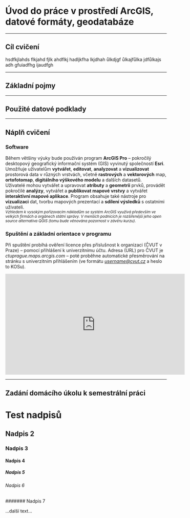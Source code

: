 # Úvod do práce v prostředí ArcGIS, datové formáty, geodatabáze

---

## Cíl cvičení
hsdfkjlahds flkjahd fjlk ahdflkj hadljkfha lkjdhah ůlkdjgf ůlkajfůlka jdfůlkajs<br>
adh gfuiadfhg ijaudfgh

---

## Základní pojmy


---

## Použité datové podklady


---

## Náplň cvičení
### Software
Během většiny výuky bude používán program **ArcGIS Pro** – pokročilý desktopový geografický informační systém (GIS) vyvinutý společností **Esri**. Umožňuje uživatelům **vytvářet**, **editovat**, **analyzovat** a **vizualizovat** prostorová data v různých vrstvách, včetně **rastrových** a **vektorových** map, **ortofotomap**, **digitálního výškového modelu** a dalších datasetů.  
Uživatelé mohou vytvářet a upravovat **atributy** a **geometrii** prvků, provádět pokročilé **analýzy**, vytvářet a **publikovat mapové vrstvy** a vytvářet **interaktivní mapové aplikace**. Program obsahuje také nástroje pro **vizualizaci** dat, tvorbu mapových prezentací a **sdílení výsledků** s ostatními uživateli.  
<span style="font-size: smaller;">*Vzhledem k vysokým pořizovacím nákladům se systém ArcGIS využívá především ve velkých firmách a orgánech státní správy. V menších podnicích je rozšířenější jeho open source alternativa QGIS (tomu bude věnována pozornost v závěru kurzu).*</span>

### Spuštění a základní orientace v programu
Při spuštění probíhá ověření licence přes příslušnost k organizaci (ČVUT v Praze) – pomocí přihlášení k univerzitnímu účtu. Adresa (URL) pro ČVUT je *ctuprague.maps.arcgis.com* – poté proběhne automatické přesměrování na stránku s univerzitním přihlášením (ve formátu *username@cvut.cz* a heslo to KOSu).
<div style="text-align: center;">
<iframe width="560" height="315" src="https://www.youtube.com/embed/8nDVpVmxM-0" title="YouTube video player" frameborder="0" allow="accelerometer; autoplay; clipboard-write; encrypted-media; gyroscope; picture-in-picture; web-share" allowfullscreen></iframe>
</div>



---

## Zadání domácího úkolu k semestrální práci



# Test nadpisů

## Nadpis 2

### Nadpis 3

#### Nadpis 4

##### Nadpis 5

###### Nadpis 6

####### Nadpis 7

...další text...
